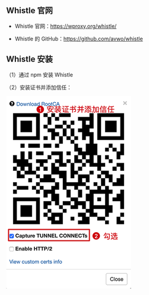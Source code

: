 

## Whistle 官网

- Whistle 官网：<https://wproxy.org/whistle/>

- Whistle 的 GitHub：<https://github.com/avwo/whistle>


## Whistle 安装


（1）通过 npm 安装 Whistle

（2）安装证书并添加信任：

![](../img/20200420_0922.png)
